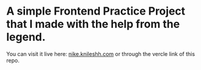 # A simple Frontend Practice Project that I made with the help from the legend.

You can visit it live here: [nike.knileshh.com](nike.knileshh.com) or through the vercle link of this repo.
